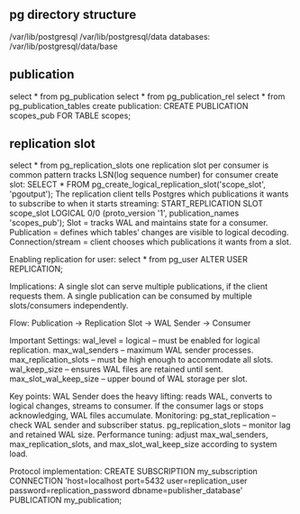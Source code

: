 ## pg directory structure
/var/lib/postgresql
/var/lib/postgresql/data
databases: /var/lib/postgresql/data/base

## publication
select * from pg_publication
select * from pg_publication_rel
select * from pg_publication_tables
create publication: CREATE PUBLICATION scopes_pub FOR TABLE scopes;

## replication slot
select * from pg_replication_slots
one replication slot per consumer is common pattern
tracks LSN(log sequence number) for consumer
create slot: SELECT * FROM pg_create_logical_replication_slot('scope_slot', 'pgoutput');
The replication client tells Postgres which publications it wants to subscribe to when it starts streaming:
    START_REPLICATION SLOT scope_slot LOGICAL 0/0 (proto_version '1', publication_names 'scopes_pub');
Slot = tracks WAL and maintains state for a consumer.
Publication = defines which tables’ changes are visible to logical decoding.
Connection/stream = client chooses which publications it wants from a slot.

Enabling replication for user:
    select * from pg_user
    ALTER USER <username> REPLICATION;

Implications:
A single slot can serve multiple publications, if the client requests them.
A single publication can be consumed by multiple slots/consumers independently.

Flow:
Publication → Replication Slot → WAL Sender → Consumer

Important Settings:
wal_level = logical – must be enabled for logical replication.
max_wal_senders – maximum WAL sender processes.
max_replication_slots – must be high enough to accommodate all slots.
wal_keep_size – ensures WAL files are retained until sent.
max_slot_wal_keep_size – upper bound of WAL storage per slot.

Key points:
WAL Sender does the heavy lifting: reads WAL, converts to logical changes, streams to consumer.
If the consumer lags or stops acknowledging, WAL files accumulate.
Monitoring:
pg_stat_replication – check WAL sender and subscriber status.
pg_replication_slots – monitor lag and retained WAL size.
Performance tuning: adjust max_wal_senders, max_replication_slots, and max_slot_wal_keep_size according to system load.

Protocol implementation:
CREATE SUBSCRIPTION my_subscription
CONNECTION 'host=localhost port=5432 user=replication_user password=replication_password dbname=publisher_database'
PUBLICATION my_publication;